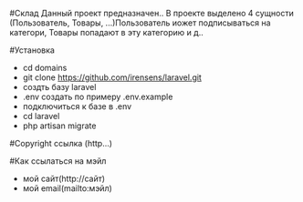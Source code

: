 #Склад
Данный проект предназначен..
В проекте выделено 4 сущности (Пользователь, Товары, ...)Пользователь иожет подписываться на категори, Товары попадают в эту категорию и д..

#Установка
- cd domains
- git clone https://github.com/irensens/laravel.git
- создть базу laravel
-  .env создать по примеру .env.example
- подключиться к базе в .env
- cd laravel
- php artisan migrate


#Copyright
ссылка (http...)

#Как ссылаться на мэйл
- мой сайт(http://сайт)
- мой email(mailto:мэйл)
